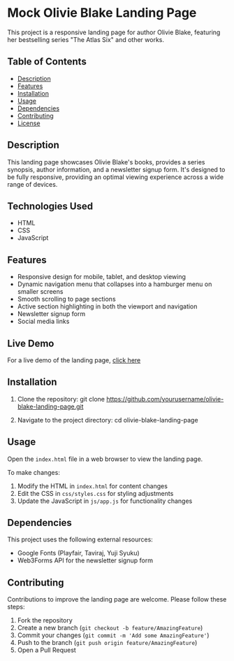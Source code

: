 # Mock Olivie Blake Landing Page

This project is a responsive landing page for author Olivie Blake, featuring her bestselling series "The Atlas Six" and other works.

## Table of Contents
- [Description](#description)
- [Features](#features)
- [Installation](#installation)
- [Usage](#usage)
- [Dependencies](#dependencies)
- [Contributing](#contributing)
- [License](#license)

## Description

This landing page showcases Olivie Blake's books, provides a series synopsis, author information, and a newsletter signup form. It's designed to be fully responsive, providing an optimal viewing experience across a wide range of devices.

## Technologies Used
- HTML
- CSS
- JavaScript

## Features

- Responsive design for mobile, tablet, and desktop viewing
- Dynamic navigation menu that collapses into a hamburger menu on smaller screens
- Smooth scrolling to page sections
- Active section highlighting in both the viewport and navigation
- Newsletter signup form
- Social media links

## Live Demo
  For a live demo of the landing page, [click here](https://takeciabright.github.io/Landing-Page/)

## Installation

1. Clone the repository:
git clone https://github.com/yourusername/olivie-blake-landing-page.git

2. Navigate to the project directory:
cd olivie-blake-landing-page

## Usage

Open the `index.html` file in a web browser to view the landing page.

To make changes:
1. Modify the HTML in `index.html` for content changes
2. Edit the CSS in `css/styles.css` for styling adjustments
3. Update the JavaScript in `js/app.js` for functionality changes

## Dependencies

This project uses the following external resources:

- Google Fonts (Playfair, Taviraj, Yuji Syuku)
- Web3Forms API for the newsletter signup form

## Contributing

Contributions to improve the landing page are welcome. Please follow these steps:

1. Fork the repository
2. Create a new branch (`git checkout -b feature/AmazingFeature`)
3. Commit your changes (`git commit -m 'Add some AmazingFeature'`)
4. Push to the branch (`git push origin feature/AmazingFeature`)
5. Open a Pull Request
